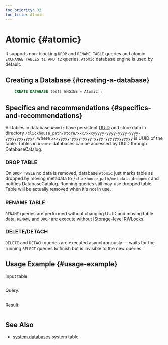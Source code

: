 ```yaml
---
toc_priority: 32
toc_title: Atomic
---
```


# Atomic {#atomic}

It supports non-blocking `DROP` and `RENAME TABLE` queries and atomic `EXCHANGE TABLES t1 AND t2` queries. `Atomic` database engine is used by default.

## Creating a Database {#creating-a-database}

``` sql
    CREATE DATABASE test[ ENGINE = Atomic];
```

## Specifics and recommendations {#specifics-and-recommendations}

All tables in database `Atomic` have persistent [UUID](../../sql-reference/data-types/uuid.md) and store data in directory `/clickhouse_path/store/xxx/xxxyyyyy-yyyy-yyyy-yyyy-yyyyyyyyyyyy/`, where `xxxyyyyy-yyyy-yyyy-yyyy-yyyyyyyyyyyy` is UUID of the table. Tables in `Atomic` databases can be accessed by UUID through DatabaseCatalog.

### DROP TABLE

On `DROP TABLE` no data is removed, database `Atomic` just marks table as dropped by moving metadata to `/clickhouse_path/metadata_dropped/` and notifies DatabaseCatalog. Running queries still may use dropped table. Table will be actually removed when it's not in use.

### RENAME TABLE

`RENAME` queries are performed without changing UUID and moving table data. `RENAME` and `DROP` are execute without IStorage-level RWLocks.

### DELETE/DETACH

`DELETE` and `DETACH` queries are executed asynchronously — waits for the running `SELECT` queries to finish but is invisible to the new queries.

## Usage Example {#usage-example}

Input table:

``` text
```

Query:

``` sql
```

Result:

``` text
```

## See Also

-   [system.databases](../../operations/system-tables/databases.md) system table
